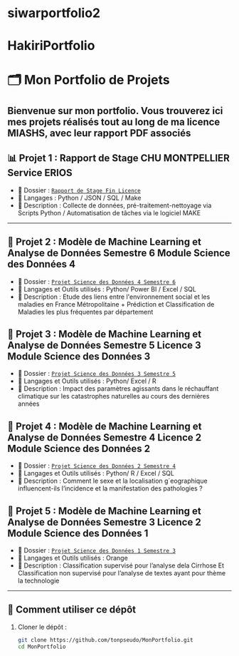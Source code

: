 # siwarportfolio2

# HakiriPortfolio
# 🗂️ Mon Portfolio de Projets

Bienvenue sur mon portfolio. Vous trouverez ici mes projets réalisés tout au long de ma licence MIASHS, avec leur **rapport PDF** associés
---

## 📊 Projet 1 : Rapport de Stage CHU MONTPELLIER Service ERIOS
- 📁 Dossier : [`Rapport de Stage Fin Licence`](https://github.com/Siwar2904/siwarportfolio2/blob/5fd1040f113b65ae19ace214eb31f78221908aae/stage%20(13).pdf)
- 🧰 Langages : Python / JSON / SQL / Make
- 📌 Description : Collecte de données, pré-traitement-nettoyage via Scripts Python / Automatisation de tâches via le logiciel MAKE

---
## 🤖 Projet 2 : Modèle de Machine Learning et Analyse de Données Semestre 6 Module Science des Données 4
- 📁 Dossier : [`Projet Science des Données 4 Semestre 6`](https://github.com/rayane3448/HakiriPortfolio/blob/d30f92313bb784e9923d22e6684ad9e548019da7/Rapport%20SDD4%20Hakiri%20Siwar%20Benramdane%20Rayane.pdf)
- 🧰 Langages et Outils utilisés : Python/ Power BI / Excel / SQL
- 📌 Description : Etude des liens entre l'environnement social et les maladies en France Métropolitaine + Prédiction et Classification de Maladies les plus fréquentes par département

## 🤖 Projet 3 : Modèle de Machine Learning et Analyse de Données Semestre 5 Licence 3 Module Science des Données 3
- 📁 Dossier : [`Projet Science des Données 3 Semestre 5`](https://github.com/rayane3448/HakiriPortfolio/blob/6446b38dab0f8a5e8fe3258addec18e83c493fa1/ProjetSDD3%20(30).pdf)
- 🧰 Langages et Outils utilisés : Python/ Excel / R
- 📌 Description : Impact des paramètres agissants dans le réchauffant climatique sur les catastrophes naturelles au cours des dernières années

## 🤖 Projet 4 : Modèle de Machine Learning et Analyse de Données Semestre 4 Licence 2 Module Science des Données 2
- 📁 Dossier : [`Projet Science des Données 2 Semestre 4`](https://github.com/Siwar2904/siwarportfolio2/blob/86411e9757ae80c876a7c9c10ea4010f2337e237/rapportL2S1.pdf)
- 🧰 Langages et Outils utilisés : Python/ R / Excel / SQL
- 📌 Description : Comment le sexe et la localisation g´eographique influencent-ils l’incidence et la manifestation des pathologies ?


## 🤖 Projet 5 : Modèle de Machine Learning et Analyse de Données Semestre 3 Licence 2 Module Science des Données 1
- 📁 Dossier : [`Projet Science des Données 1 Semestre 3`](https://github.com/Siwar2904/siwarportfolio2/blob/5fd1040f113b65ae19ace214eb31f78221908aae/hakiri%20siwar_Mazeline%20Robin.pdf)
- 🧰 Langages et Outils utilisés : Orange
- 📌 Description : Classification supervisé pour l’analyse dela Cirrhose Et Classification non supervisé pour l’analyse de textes ayant pour thème la technologie
---

## 🔧 Comment utiliser ce dépôt
1. Cloner le dépôt :
   ```bash
   git clone https://github.com/tonpseudo/MonPortfolio.git
   cd MonPortfolio
